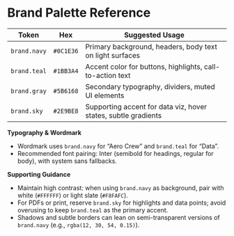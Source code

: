 # Brand Palette Reference

| Token | Hex | Suggested Usage |
| --- | --- | --- |
| `brand.navy` | `#0C1E36` | Primary background, headers, body text on light surfaces |
| `brand.teal` | `#1BB3A4` | Accent color for buttons, highlights, call-to-action text |
| `brand.gray` | `#5B6168` | Secondary typography, dividers, muted UI elements |
| `brand.sky` | `#2E9BE8` | Supporting accent for data viz, hover states, subtle gradients |

**Typography & Wordmark**
- Wordmark uses `brand.navy` for “Aero Crew” and `brand.teal` for “Data”.
- Recommended font pairing: Inter (semibold for headings, regular for body), with system sans fallbacks.

**Supporting Guidance**
- Maintain high contrast: when using `brand.navy` as background, pair with white (`#FFFFFF`) or light slate (`#F8FAFC`).
- For PDFs or print, reserve `brand.sky` for highlights and data points; avoid overusing to keep `brand.teal` as the primary accent.
- Shadows and subtle borders can lean on semi-transparent versions of `brand.navy` (e.g., `rgba(12, 30, 54, 0.15)`).

